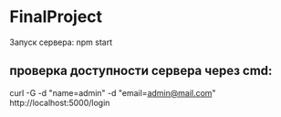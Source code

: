 # FinalProject

Запуск сервера: npm start

## проверка доступности сервера через cmd:
curl -G -d "name=admin" -d "email=admin@mail.com" http://localhost:5000/login
